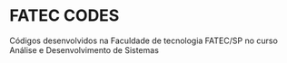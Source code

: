 # FATEC CODES

Códigos desenvolvidos na Faculdade de tecnologia FATEC/SP no curso Análise e Desenvolvimento de Sistemas

